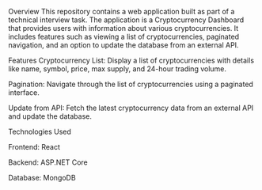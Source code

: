 Overview
This repository contains a web application built as part of a technical interview task. The application is a Cryptocurrency Dashboard that provides users with information about various cryptocurrencies. It includes features such as viewing a list of cryptocurrencies, paginated navigation, and an option to update the database from an external API.

Features
Cryptocurrency List: Display a list of cryptocurrencies with details like name, symbol, price, max supply, and 24-hour trading volume.

Pagination: Navigate through the list of cryptocurrencies using a paginated interface.

Update from API: Fetch the latest cryptocurrency data from an external API and update the database.

Technologies Used

Frontend: React

Backend: ASP.NET Core

Database: MongoDB
